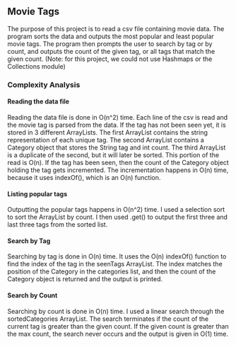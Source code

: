 <h2>Movie Tags</h2>
The purpose of this project is to read a csv file containing movie data. The program sorts the data and outputs the most popular and least popular 
movie tags. The program then prompts the user to search by tag or by count, and outputs the count of the given tag, or all tags that match the given count. (Note: for this project, we could not use Hashmaps or the Collections module)
<h3>Complexity Analysis</h3>
<h4>Reading the data file</h4>
Reading the data file is done in O(n^2) time. Each line of the csv is read and the movie tag is parsed from the data. If the tag has not been seen yet,
it is stored in 3 different ArrayLists. The first ArrayList contains the string representation of each unique tag. The second ArrayList contains a Category object that stores the String tag and int count. The third ArrayList is a duplicate of the second, but it will later be sorted. This portion of the read is O(n). If the tag has been seen, then the count of the Category object holding the tag gets incremented. The incrementation happens in O(n) time, because it uses indexOf(), which is an O(n) function.
<h4>Listing popular tags</h4>
Outputting the popular tags happens in O(n^2) time. I used a selection sort to sort the ArrayList by count. I then used .get() to output the first three and last three tags from the sorted list. 
<h4>Search by Tag</h4>
Searching by tag is done in O(n) time. It uses the O(n) indexOf() function to find the index of the tag in the seenTags ArrayList. The index matches the position of the Category in the categories list, and then the count of the Category object is returned and the output is printed. 
<h4>Search by Count</h4>
Searching by count is done in O(n) time. I used a linear search through the sortedCategories ArrayList. The search terminates if the count of the current tag is greater than the given count. If the given count is greater than the max count, the search never occurs and the output is given in O(1) time.

